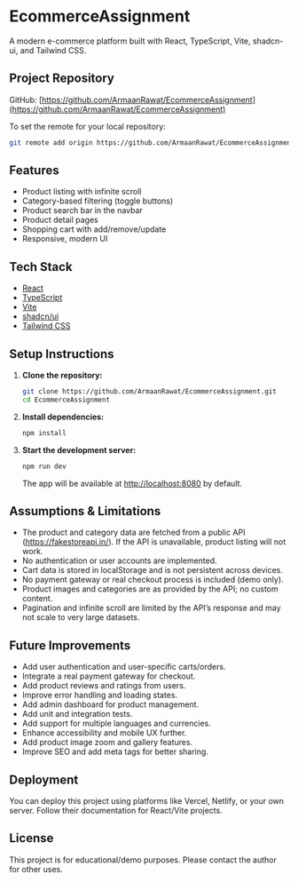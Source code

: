 # EcommerceAssignment

A modern e-commerce platform built with React, TypeScript, Vite, shadcn-ui, and Tailwind CSS.

## Project Repository

GitHub: [https://github.com/ArmaanRawat/EcommerceAssignment](https://github.com/ArmaanRawat/EcommerceAssignment)

To set the remote for your local repository:

```sh
git remote add origin https://github.com/ArmaanRawat/EcommerceAssignment.git
```

## Features

- Product listing with infinite scroll
- Category-based filtering (toggle buttons)
- Product search bar in the navbar
- Product detail pages
- Shopping cart with add/remove/update
- Responsive, modern UI

## Tech Stack

- [React](https://react.dev/)
- [TypeScript](https://www.typescriptlang.org/)
- [Vite](https://vitejs.dev/)
- [shadcn/ui](https://ui.shadcn.com/)
- [Tailwind CSS](https://tailwindcss.com/)

## Setup Instructions

1. **Clone the repository:**

   ```sh
   git clone https://github.com/ArmaanRawat/EcommerceAssignment.git
   cd EcommerceAssignment
   ```

2. **Install dependencies:**

   ```sh
   npm install
   ```

3. **Start the development server:**
   ```sh
   npm run dev
   ```
   The app will be available at [http://localhost:8080](http://localhost:8080) by default.

## Assumptions & Limitations

- The product and category data are fetched from a public API (https://fakestoreapi.in/). If the API is unavailable, product listing will not work.
- No authentication or user accounts are implemented.
- Cart data is stored in localStorage and is not persistent across devices.
- No payment gateway or real checkout process is included (demo only).
- Product images and categories are as provided by the API; no custom content.
- Pagination and infinite scroll are limited by the API’s response and may not scale to very large datasets.

## Future Improvements

- Add user authentication and user-specific carts/orders.
- Integrate a real payment gateway for checkout.
- Add product reviews and ratings from users.
- Improve error handling and loading states.
- Add admin dashboard for product management.
- Add unit and integration tests.
- Add support for multiple languages and currencies.
- Enhance accessibility and mobile UX further.
- Add product image zoom and gallery features.
- Improve SEO and add meta tags for better sharing.

## Deployment

You can deploy this project using platforms like Vercel, Netlify, or your own server. Follow their documentation for React/Vite projects.

## License

This project is for educational/demo purposes. Please contact the author for other uses.
